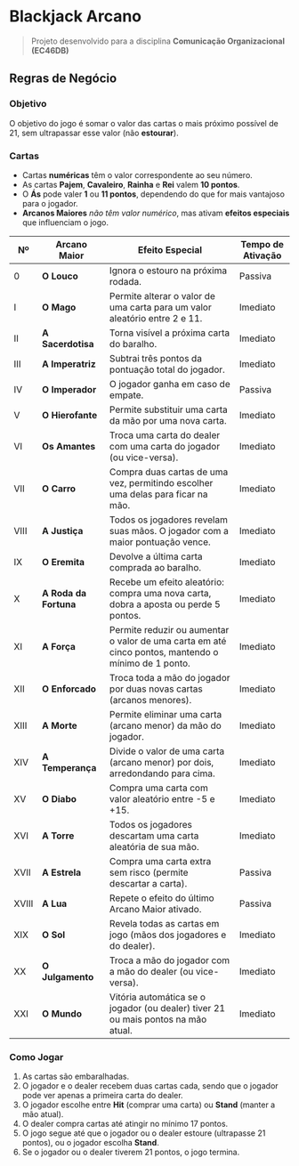 # Blackjack Arcano

> Projeto desenvolvido para a disciplina **Comunicação Organizacional (EC46DB)**

## Regras de Negócio

### Objetivo
O objetivo do jogo é somar o valor das cartas o mais próximo possível de 21, sem ultrapassar esse valor (não **estourar**).

### Cartas
- Cartas **numéricas** têm o valor correspondente ao seu número.
- As cartas **Pajem**, **Cavaleiro**, **Rainha** e **Rei** valem **10 pontos**.
- O **Ás** pode valer **1** ou **11 pontos**, dependendo do que for mais vantajoso para o jogador.
- **Arcanos Maiores** *não têm valor numérico*, mas ativam **efeitos especiais** que influenciam o jogo.

| Nº    | Arcano Maior          | Efeito Especial                                                                                    | Tempo de Ativação |
| ----- | --------------------- | -------------------------------------------------------------------------------------------------- | ----------------- |
| 0     | **O Louco**           | Ignora o estouro na próxima rodada.                                                                | Passiva           |
| I     | **O Mago**            | Permite alterar o valor de uma carta para um valor aleatório entre 2 e 11.                         | Imediato          |
| II    | **A Sacerdotisa**     | Torna visível a próxima carta do baralho.                                                          | Imediato          |
| III   | **A Imperatriz**      | Subtrai três pontos da pontuação total do jogador.                                                 | Imediato          |
| IV    | **O Imperador**       | O jogador ganha em caso de empate.                                                                 | Passiva           |
| V     | **O Hierofante**      | Permite substituir uma carta da mão por uma nova carta.                                            | Imediato          |
| VI    | **Os Amantes**        | Troca uma carta do dealer com uma carta do jogador (ou vice-versa).                                | Imediato          |
| VII   | **O Carro**           | Compra duas cartas de uma vez, permitindo escolher uma delas para ficar na mão.                    | Imediato          |
| VIII  | **A Justiça**         | Todos os jogadores revelam suas mãos. O jogador com a maior pontuação vence.                       | Imediato          |
| IX    | **O Eremita**         | Devolve a última carta comprada ao baralho.                                                        | Imediato          |
| X     | **A Roda da Fortuna** | Recebe um efeito aleatório: compra uma nova carta, dobra a aposta ou perde 5 pontos.               | Imediato          |
| XI    | **A Força**           | Permite reduzir ou aumentar o valor de uma carta em até cinco pontos, mantendo o mínimo de 1 ponto.| Imediato          |
| XII   | **O Enforcado**       | Troca toda a mão do jogador por duas novas cartas (arcanos menores).                               | Imediato          |
| XIII  | **A Morte**           | Permite eliminar uma carta (arcano menor) da mão do jogador.                                       | Imediato          |
| XIV   | **A Temperança**      | Divide o valor de uma carta (arcano menor) por dois, arredondando para cima.                       | Imediato          |
| XV    | **O Diabo**           | Compra uma carta com valor aleatório entre -5 e +15.                                               | Imediato          |
| XVI   | **A Torre**           | Todos os jogadores descartam uma carta aleatória de sua mão.                                       | Imediato          |
| XVII  | **A Estrela**         | Compra uma carta extra sem risco (permite descartar a carta).                                      | Passiva           |
| XVIII | **A Lua**             | Repete o efeito do último Arcano Maior ativado.                                                    | Passiva           |
| XIX   | **O Sol**             | Revela todas as cartas em jogo (mãos dos jogadores e do dealer).                                   | Imediato          |
| XX    | **O Julgamento**      | Troca a mão do jogador com a mão do dealer (ou vice-versa).                                        | Imediato          |
| XXI   | **O Mundo**           | Vitória automática se o jogador (ou dealer) tiver 21 ou mais pontos na mão atual.                  | Imediato          |

### Como Jogar
1. As cartas são embaralhadas.
2. O jogador e o dealer recebem duas cartas cada, sendo que o jogador pode ver apenas a primeira carta do dealer.
3. O jogador escolhe entre **Hit** (comprar uma carta) ou **Stand** (manter a mão atual).
4. O dealer compra cartas até atingir no mínimo 17 pontos.
5. O jogo segue até que o jogador ou o dealer estoure (ultrapasse 21 pontos), ou o jogador escolha **Stand**.
6. Se o jogador ou o dealer tiverem 21 pontos, o jogo termina.
